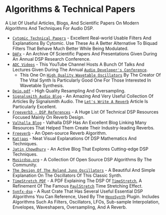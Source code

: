 # Algorithms & Technical Papers

A List Of Useful Articles, Blogs, And Scientific Papers On Modern Algorithms And Techniques For Audio DSP.

- [`Cytomic Technical Papers`] - Excellent Real-world Usable Filters And Explanations By Cytomic. Use These As A Better Alternative To Biquad Filters That Behave Much Better While Being Modulated.
- [`DAFx`] - An Archive Of Scientific Papers And Presentations Given During An Annual DSP Research Conference.
- [`ADC Videos`] - This YouTube Channel Hosts A Bunch Of Talks And Lectures Given During The Annual [`Audio Developer's Conference`].
  - This One On [`High Quality Wavetable Oscillators`] By The Creator Of The Vital Synth Is Particularly Good One For Those Interested In Wavetable Synthesis.
- [`Deip.pdf`] - High Quality Resampling And Oversampling.
- [`Signalsmith Audio Blog`] - An Amazing And Very Useful Collection Of Articles By Signalsmith Audio. The [`Let's Write A Reverb`] Article Is Particularly Excellent.
- [`Freeverb3 - DSP References`] - A Huge List Of Technical DSP Resources Focused Mainly On Reverb Design.
- [`Valhalla Blog`] - Valhalla DSP Has An Excellent Blog Linking Many Resources That Helped Them Create Their Industry-leading Reverbs.
- [`Freeverb`] - An Open-source Reverb Algorithm.
- [`Katjaas`] - Neat Visual Explanations Of DSP Mathematics And Techniques.
- [`Jatin Chowdhury`] - An Active Blog That Explores Cutting-edge DSP Techniques.
- [`Musicdsp.org`] - A Collection Of Open Source DSP Algorithms By The Community.
- [`The Design Of The Roland Juno Oscillators`] - A Beautiful And Simple Explanation On The Oscillators Of This Classic Synth.
- [`TimeStretch PDF`] - A PDF Explaining The DSP Of [`TimeStretch`], A Refinement Of The Famous [`PaulStretch`] Time Stretching Effect.
- [`Synfx-dsp`] - A Rust Crate That Has Several Useful Essential DSP Algorithms You Can Reference, Used By The [`HexoSynth`] Plugin. Includes Algorithms Such As Filters, Oscillators, LFOs, Sub-sample Interpolation, Envelopes, Waveshapers, Oversampling, And A Reverb.

[`Cytomic Technical Papers`]: Https://cytomic.com/index.php?q=technical-papers
[`DAFx`]: Http://www.dafx.de/
[`Deip.pdf`]: Https://github.com/BillyDM/Audio-DSP-Resources/blob/main/deip.pdf
[`Signalsmith Audio Blog`]: Https://signalsmith-audio.co.uk/writing/
[`Freeverb3 - DSP References`]: Https://freeverb3vst.osdn.jp/ref.shtml
[`Let's Write A Reverb`]: Https://signalsmith-audio.co.uk/writing/2021/lets-write-a-reverb/
[`Valhalla Blog`]: Https://valhalladsp.com/blog/
[`Freeverb`]: Https://ccrma.stanford.edu/~jos/pasp/Freeverb.html
[`Katjaas`]: Http://www.katjaas.nl/home/home.html
[`Jatin Chowdhury`]: Https://jatinchowdhury18.medium.com/
[`Musicdsp.org`]: Https://www.musicdsp.org/en/latest/index.html
[`The Design Of The Roland Juno Oscillators`]: Https://blog.thea.codes/the-design-of-the-juno-dco/
[`TimeStretch`]: Https://github.com/spluta/TimeStretch
[`TimeStretch PDF`]: Https://github.com/spluta/TimeStretch/blob/main/NessStretchICMC_Final.pdf
[`PaulStretch`]: Http://hypermammut.sourceforge.net/paulstretch/
[`ADC Videos`]: Https://www.youtube.com/c/JUCElibrary/featured
[`Audio Developer's Conference`]: Https://audio.dev/
[`High Quality Wavetable Oscillators`]: Https://www.youtube.com/watch?v=qlinVx60778
[`Synfx-dsp`]: Https://github.com/WeirdConstructor/synfx-dsp
[`HexoSynth`]: Https://github.com/WeirdConstructor/HexoSynth
